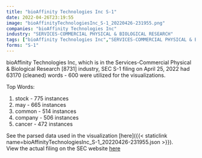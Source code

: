 ```yaml
---
title: "bioAffinity Technologies Inc S-1"
date: 2022-04-26T23:19:55
image: "bioAffinityTechnologiesInc_S-1_20220426-231955.png"
companies: "bioAffinity Technologies Inc"
industry: "SERVICES-COMMERCIAL PHYSICAL & BIOLOGICAL RESEARCH"
tags: ["bioAffinity Technologies Inc","SERVICES-COMMERCIAL PHYSICAL & BIOLOGICAL RESEARCH","04-25-2022","S-1"]
forms: "S-1"
---
```

bioAffinity Technologies Inc, which is in the Services-Commercial Physical & Biological Research [8731] industry, SEC S-1 filing on April 25, 2022 had 63170 (cleaned) words - 600 were utilized for the visualizations.

Top Words:
1. stock - 775 instances
2. may - 665 instances
3. common - 514 instances
4. company - 506 instances
5. cancer - 472 instances


See the parsed data used in the visualization [here]({{< staticlink name=bioAffinityTechnologiesInc_S-1_20220426-231955.json >}}).  
View the actual filing on the SEC website [here](https://www.sec.gov/Archives/edgar/data/1712762/0001493152-22-010771.txt)